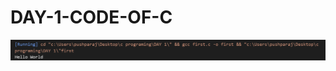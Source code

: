 # DAY-1-CODE-OF-C
![image alt](https://github.com/RadhaShyam0573/DAY-1-CODE-OF-C/blob/3d91671100fc87a8ca88ebaca718c6c1cf880d73/1.png)
